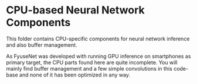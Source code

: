 # CPU-based Neural Network Components 

This folder contains CPU-specific components for neural network inference and also buffer
management.

As FyuseNet was developed with running GPU inference on smartphones as primary target, the CPU parts
found here are quite incomplete. You will mainly find buffer management and a few simple convolutions
in this code-base and none of it has been optimized in any way. 
